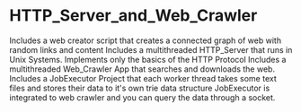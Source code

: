 # HTTP_Server_and_Web_Crawler

Includes a web creator script that creates a connected graph of web with random links and content
Includes a multithreaded HTTP_Server that runs in Unix Systems. Implements only the basics of the HTTP Protocol
Includes a multithreaded Web_Crawler App that searches and downloads the web.
Includes a JobExecutor Project that each worker thread takes some text files and stores their data to it's own trie data structure
JobExecutor is integrated to web crawler and you can query the data through a socket.
